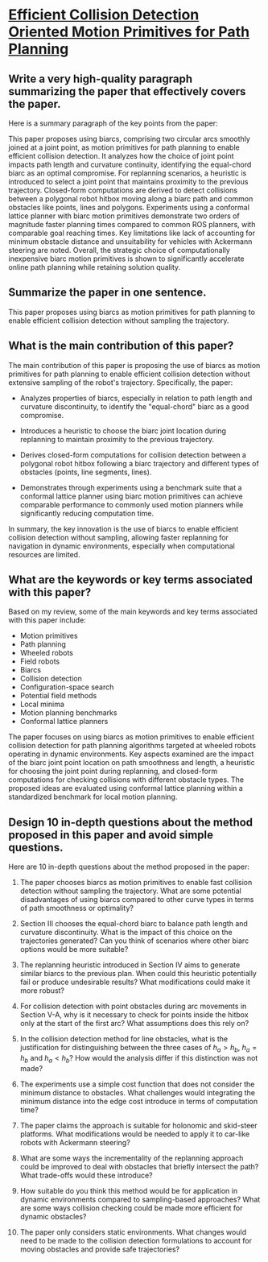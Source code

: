 # [Efficient Collision Detection Oriented Motion Primitives for Path   Planning](https://arxiv.org/abs/2312.01583)

## Write a very high-quality paragraph summarizing the paper that effectively covers the paper.

 Here is a summary paragraph of the key points from the paper:

This paper proposes using biarcs, comprising two circular arcs smoothly joined at a joint point, as motion primitives for path planning to enable efficient collision detection. It analyzes how the choice of joint point impacts path length and curvature continuity, identifying the equal-chord biarc as an optimal compromise. For replanning scenarios, a heuristic is introduced to select a joint point that maintains proximity to the previous trajectory. Closed-form computations are derived to detect collisions between a polygonal robot hitbox moving along a biarc path and common obstacles like points, lines and polygons. Experiments using a conformal lattice planner with biarc motion primitives demonstrate two orders of magnitude faster planning times compared to common ROS planners, with comparable goal reaching times. Key limitations like lack of accounting for minimum obstacle distance and unsuitability for vehicles with Ackermann steering are noted. Overall, the strategic choice of computationally inexpensive biarc motion primitives is shown to significantly accelerate online path planning while retaining solution quality.


## Summarize the paper in one sentence.

 This paper proposes using biarcs as motion primitives for path planning to enable efficient collision detection without sampling the trajectory.


## What is the main contribution of this paper?

 The main contribution of this paper is proposing the use of biarcs as motion primitives for path planning to enable efficient collision detection without extensive sampling of the robot's trajectory. Specifically, the paper:

- Analyzes properties of biarcs, especially in relation to path length and curvature discontinuity, to identify the "equal-chord" biarc as a good compromise.

- Introduces a heuristic to choose the biarc joint location during replanning to maintain proximity to the previous trajectory. 

- Derives closed-form computations for collision detection between a polygonal robot hitbox following a biarc trajectory and different types of obstacles (points, line segments, lines).

- Demonstrates through experiments using a benchmark suite that a conformal lattice planner using biarc motion primitives can achieve comparable performance to commonly used motion planners while significantly reducing computation time.

In summary, the key innovation is the use of biarcs to enable efficient collision detection without sampling, allowing faster replanning for navigation in dynamic environments, especially when computational resources are limited.


## What are the keywords or key terms associated with this paper?

 Based on my review, some of the main keywords and key terms associated with this paper include:

- Motion primitives
- Path planning
- Wheeled robots 
- Field robots
- Biarcs
- Collision detection 
- Configuration-space search
- Potential field methods
- Local minima
- Motion planning benchmarks
- Conformal lattice planners

The paper focuses on using biarcs as motion primitives to enable efficient collision detection for path planning algorithms targeted at wheeled robots operating in dynamic environments. Key aspects examined are the impact of the biarc joint point location on path smoothness and length, a heuristic for choosing the joint point during replanning, and closed-form computations for checking collisions with different obstacle types. The proposed ideas are evaluated using conformal lattice planning within a standardized benchmark for local motion planning.


## Design 10 in-depth questions about the method proposed in this paper and avoid simple questions.

 Here are 10 in-depth questions about the method proposed in the paper:

1) The paper chooses biarcs as motion primitives to enable fast collision detection without sampling the trajectory. What are some potential disadvantages of using biarcs compared to other curve types in terms of path smoothness or optimality? 

2) Section III chooses the equal-chord biarc to balance path length and curvature discontinuity. What is the impact of this choice on the trajectories generated? Can you think of scenarios where other biarc options would be more suitable?

3) The replanning heuristic introduced in Section IV aims to generate similar biarcs to the previous plan. When could this heuristic potentially fail or produce undesirable results? What modifications could make it more robust? 

4) For collision detection with point obstacles during arc movements in Section V-A, why is it necessary to check for points inside the hitbox only at the start of the first arc? What assumptions does this rely on?

5) In the collision detection method for line obstacles, what is the justification for distinguishing between the three cases of $h_a>h_b$, $h_a=h_b$ and $h_a<h_b$? How would the analysis differ if this distinction was not made?  

6) The experiments use a simple cost function that does not consider the minimum distance to obstacles. What challenges would integrating the minimum distance into the edge cost introduce in terms of computation time?

7) The paper claims the approach is suitable for holonomic and skid-steer platforms. What modifications would be needed to apply it to car-like robots with Ackermann steering?

8) What are some ways the incrementality of the replanning approach could be improved to deal with obstacles that briefly intersect the path? What trade-offs would these introduce?

9) How suitable do you think this method would be for application in dynamic environments compared to sampling-based approaches? What are some ways collision checking could be made more efficient for dynamic obstacles?

10) The paper only considers static environments. What changes would need to be made to the collision detection formulations to account for moving obstacles and provide safe trajectories?
